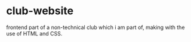 # club-website
frontend part of a non-technical club which i am part of, making with the use of HTML and CSS. 
